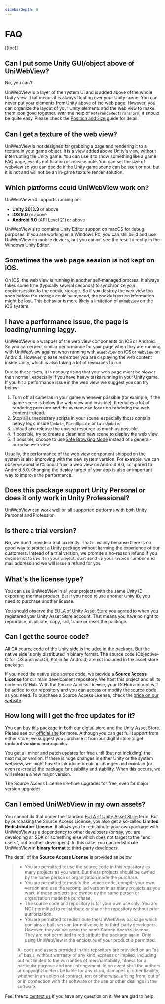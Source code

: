 ```yaml
---
sidebarDepth: 0
---
```


# FAQ

[[toc]]

## Can I put some Unity GUI/object above of UniWebView?

No, you can't.

UniWebView is a layer of the system UI and is added above of the whole Unity view. That means it is always floating over your Unity scene. You can never put your elements from Unity above of the web page. However, you can organize the layout of your Unity elements and the web view to make them look good together. With the help of `ReferenceRectTransform`, it should be quite easy. Please check the [Position and Size](./position-and-size.md) guide for detail.

## Can I get a texture of the web view?

UniWebView is not designed for grabbing a page and rendering it to a texture in your game object. It is a view added above Unity's view, without interrupting the Unity game. You can use it to show something like a game FAQ page, events notification or release note. You can set the size of webview so you can decide if the Unity game scene can be seen or not, but it is not and will not be an in-game texture render solution.

## Which platforms could UniWebView work on?

UniWebView v4 supports running on:

- **Unity 2018.3** or above
- **iOS 9.0** or above
- **Android 5.0** (API Level 21) or above

UniWebView also contains Unity Editor support on macOS for debug purposes. If you are working on a Windows PC, you can still build and use UniWebView on mobile devices, but you cannot see the result directly in the Windows Unity Editor.

## Sometimes the web page session is not kept on iOS.

On iOS, the web view is running in another self-managed process. It always takes some time (typically several seconds) to synchronize your cookie/session to the cookie storage. So if you destroy the web view too soon before the storage could be synced, the cookie/session information might be lost. This behavior is more likely a limitation of `WKWebView` on the iOS system.

## I have a performance issue, the page is loading/running laggy.

UniWebView is a wrapper of the web view components on iOS or Android. So you can expect similar performance for your page when they are running with UniWebView against when running with `WKWebView` on iOS or `WebView` on Android. However, please remember you are displaying the web content inside Unity, which is also taking a lot of resources to run.

Due to these facts, it is not surprising that your web page might be slower than normal, especially if you have heavy tasks running in your Unity game. If you hit a performance issue in the web view, we suggest you can try below:

1. Turn off all cameras in your game whenever possible (for example, if the game scene is below the web view and invisible). It reduces a lot of rendering pressure and the system can focus on rendering the web content instead.
2. Stop all unnecessary scripts in your scene, especially those contain heavy logic inside `Update`, `FixedUpdate` or `LateUpdate`.
3. Unload and release the unused resource as much as possible.
4. If possible, try to create a clean and new scene to display the web view.
5. If possible, choose to use [Safe Browsing Mode](./safe-browsing.md) instead of a general-purpose web view.

Usually, the performance of the web view component shipped on the system is also improving with the new system version. For example, we can observe about 50% boost from a web view on Android 9.0, compared to Android 5.0. Changing the deploy target of your app is also an important way to improve the performance.

## Does this package support Unity Personal or does it only work in Unity Professional?

UniWebView can work well on all supported platforms with both Unity Personal and Profession.

## Is there a trial version?

No, we don't provide a trial currently. That is mainly because there is no good way to protect a Unity package without harming the experience of our customers. Instead of a trial version, we promise a no-reason refund if you decide not to use it in your project. Just send us your invoice number and mail address and we will issue a refund for you.

## What's the license type?

You can use UniWebView in all your projects with the same Unity ID exporting the final product. But if you need to use another Unity ID, you need to purchase another license.

You should observe the [EULA of Unity Asset Store](https://unity3d.com/company/legal/as_terms) you agreed to when you registered your Unity Asset Store account. That means you have no right to reproduce, duplicate, copy, sell, trade or resell the package.

## Can I get the source code?

All C# source code of the Unity side is included in the package. But the native side is only distributed in binary format. The source code (Objective-C for iOS and macOS, Kotlin for Android) are not included in the asset store package.

If you need the native side source code, we provide a **Source Access License** for our main development repository. We host this project and all its code on GitHub. With the Source Access License, your GitHub account will be added to our repository and you can access or modify the source code as you need. To purchase a Source Access License, check the [price on our website](https://uniwebview.com/#prices).

## How long will I get the free updates for it?

You can buy this package in both our digital store and the Unity Asset Store. Please see our [official site](https://uniwebview.com/#prices) for more. Although you can get full support from either store, we suggest you purchase it from our digital store to get updated versions more quickly.

You get all minor and patch updates for free until (but not including) the next major version. If there is huge changes in either Unity or the system webview, we might have to introduce breaking changes and maintain (or even re-create) the package for usability and stability. When this occurs, we will release a new major version.

The Source Access License life-time upgrades for free, even for major version upgrades.

## Can I embed UniWebView in my own assets?

You cannot do that under the standard [EULA of Unity Asset Store](https://unity3d.com/company/legal/as_terms) term. But by purchasing the Source Access License, you also get a so-called **Limited Redistribution License**. It allows you to redistribute your own package with UniWebView as a dependency to other developers (or say, you are developing an SDK or something else which does not target to the "end users", but to other developers). In this case, you can redistribute UniWebView in **binary format** to third-party developers.

The detail of the **Source Access License** is provided as below:

> - You are permitted to use the source code in this repository as many projects as you want. But these projects should be owned by the same
>   person or organization made the purchase.
> - You are permitted to modify the source code, compile your own version and use the recompiled version in as many projects as
>   you want, if these projects are owned by the same person or organization made the purchase.
> - The source code and repository is for your own use only. You are NOT permitted to redistribute or share the repository without prior
>   authorization.
> - You are permitted to redistribute the UniWebView package which contains a built version for native code to third-party developers. However, they do not
>   grant the same Source Access License. They are not permitted to redistribute the package again. Only using UniWebView in the enclosure of your product is
>   permitted.
>
> All code and assets provided in this repository are provided on an “as is” basis, without warranty of any kind, express or implied,
> including but not limited to the warranties of merchantability, fitness for a particular purpose and non-infringement. In no
> event shall the authors or copyright holders be liable for any claim, damages or other liability, whether in an action of
> contract, tort or otherwise, arising from, out of or in connection with the software or the use or other dealings in the software.

Feel free to [contact us](https://onevcat.zendesk.com/hc/en-us/requests/new) if you have any question on it. We are glad to help.
